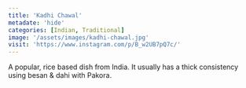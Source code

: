 ```yaml
---
title: 'Kadhi Chawal'
metadate: 'hide'
categories: [Indian, Traditional]
image: '/assets/images/kadhi-chawal.jpg'
visit: 'https://www.instagram.com/p/B_w2UB7pQ7c/'
---
```


A popular, rice based dish from India. It usually has a thick consistency using besan & dahi with Pakora.
